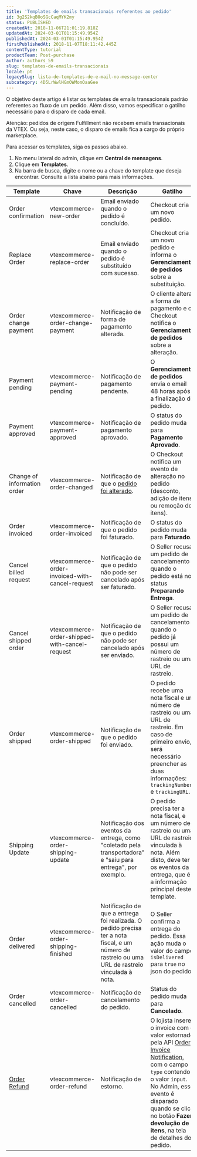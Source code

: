 ```yaml
---
title: 'Templates de emails transacionais referentes ao pedido'
id: 3g2S2kqBOoSGcCaqMYK2my
status: PUBLISHED
createdAt: 2018-11-06T21:01:19.818Z
updatedAt: 2024-03-01T01:15:49.954Z
publishedAt: 2024-03-01T01:15:49.954Z
firstPublishedAt: 2018-11-07T18:11:42.445Z
contentType: tutorial
productTeam: Post-purchase
author: authors_59
slug: templates-de-emails-transacionais
locale: pt
legacySlug: lista-de-templates-de-e-mail-no-message-center
subcategory: 4D5LrWwlHGmOWMomOaaGee
---
```


O objetivo deste artigo é listar os templates de emails transacionais padrão referentes ao fluxo de um pedido. Além disso, vamos especificar o gatilho necessário para o disparo de cada email.

<div class="alert alert-warning">
Atenção: pedidos de origem Fulfillment não recebem emails transacionais da VTEX. Ou seja, neste caso, o disparo de emails fica a cargo do próprio marketplace.
</div>

Para acessar os templates, siga os passos abaixo.

1. No menu lateral do admin, clique em __Central de mensagens__.
2. Clique em __Templates__.
3. Na barra de busca, digite o nome ou a chave do template que deseja encontrar. Consulte a lista abaixo para mais informações.

| Template | Chave | Descrição | Gatilho |
|-|-|-|-|
| Order confirmation | vtexcommerce-new-order | Email enviado quando o pedido é concluído. | Checkout cria um novo pedido. |
| Replace Order | vtexcommerce-replace-order | Email enviado quando o pedido é substituído com sucesso. | Checkout cria um novo pedido e informa o __Gerenciamento de pedidos__ sobre a substituição. |
| Order change payment | vtexcommerce-order-change-payment | Notificação de forma de pagamento alterada. | O cliente altera a forma de pagamento e o Checkout notifica o __Gerenciamento de pedidos__ sobre a alteração. |
| Payment pending | vtexcommerce-payment-pending | Notificação de pagamento pendente. | O __Gerenciamento de pedidos__ envia o email 48 horas após a finalização do pedido. |
| Payment approved | vtexcommerce-payment-approved | Notificação de pagamento aprovado. | O status do pedido muda para __Pagamento Aprovado__. |
| Change of information order | vtexcommerce-order-changed | Notificação de que o [pedido foi alterado](https://help.vtex.com/pt/tutorial/alteracao-de-itens-de-um-pedido-finalizado--tutorials_190). | O Checkout notifica um evento de alteração no pedido (desconto, adição de itens ou remoção de itens). |
| Order invoiced | vtexcommerce-order-invoiced | Notificação de que o pedido foi faturado. | O status do pedido muda para __Faturado__. |
| Cancel billed request | vtexcommerce-order-invoiced-with-cancel-request | Notificação de que o pedido não pode ser cancelado após ser faturado. | O Seller recusa um pedido de cancelamento quando o pedido está no status __Preparando Entrega__. |
| Cancel shipped order | vtexcommerce-order-shipped-with-cancel-request | Notificação de que o pedido não pode ser cancelado após ser enviado. | O Seller recusa um pedido de cancelamento quando o pedido já possui um número de rastreio ou uma URL de rastreio. |
| Order shipped | vtexcommerce-order-shipped | Notificação de que o pedido foi enviado. | O pedido recebe uma nota fiscal e um número de rastreio ou uma URL de rastreio. Em caso de primeiro envio, será necessário preencher as duas informações: `trackingNumber` e `trackingURL`. |
| Shipping Update | vtexcommerce-order-shipping-update | Notificação dos eventos da entrega, como "coletado pela transportadora" e "saiu para entrega", por exemplo. | O pedido precisa ter a nota fiscal, e um número de rastreio ou uma URL de rastreio vinculada à nota. Além disto, deve ter os eventos da entrega, que é a informação principal deste template. |
| Order delivered | vtexcommerce-order-shipping-finished | Notificação de que a entrega foi realizada. O pedido precisa ter a nota fiscal, e um número de rastreio ou uma URL de rastreio vinculada à nota. | O Seller confirma a entrega do pedido. Essa ação muda o valor do campo `isDelivered` para `true` no json do pedido. |
| Order cancelled | vtexcommerce-order-cancelled | Notificação de cancelamento do pedido. | Status do pedido muda para __Cancelado__. |
| [Order Refund](https://help.vtex.com/pt/tutorial/template-de-e-mail-transacional-para-pedido-estornado--5uy6FCBb6DLyIJlSDeM10G) | vtexcommerce-order-refund | Notificação de estorno. | O lojista insere o invoice com o valor estornado pela API [Order Invoice Notification](https://developers.vtex.com/docs/api-reference/orders-api#post-/api/oms/pvt/orders/-orderId-/invoice), com o campo `type` contendo o valor `input`. No Admin, esse evento é disparado quando se clica no botão  **Fazer devolução de itens**, na tela de detalhes do pedido. |
